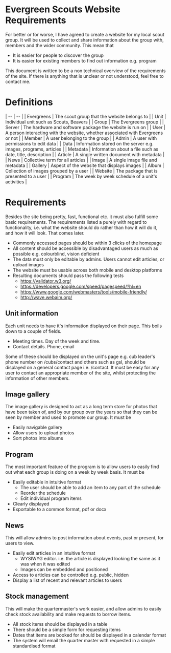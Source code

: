 # Evergreen Scouts Website Requirements

For better or for worse, I have agreed to create a website for my local scout group. It will be used to collect and share information about the group with, members and the wider community. This mean that 

* It is easier for people to discover the group
* It is easier for existing members to find out information e.g. program

This document is written to be a non technical overview of the requirements of the site. If there is anything that is unclear or not understood, feel free to contact me.

# Definitions

| -- | -- |
| Evergreens | The scout group that the website belongs to |
| Unit | Individual unit such as Scouts, Beavers |
| Group | The Evergreens group |
| Server | The hardware and software package the website is run on |
| User | A person interacting with the website, whether associated with Evergreens or not |
| Member | A user belonging to the group |
| Admin | A user with permissions to edit data |
| Data | Information stored on the server e.g. images, programs, articles |
| Metadata | Information about a file such as date, title, description |
| Article | A single written document with metadata |
| News | Collective term for all articles |
| Image | A single image file and metadata |
| Gallery | Aspect of the website that displays images |
| Album | Collection of images grouped by a user |
| Website | The package that is presented to a user |
| Program | The week by week schedule of a unit's activities |

# Requirements

Besides the site being pretty, fast, functional etc. it must also fulfill some basic requirements. The requirements listed a purely with regard to functionality, i.e. what the website should do rather than how it will do it, and how it will look. That comes later.

* Commonly accessed pages should be within 3 clicks of the homepage
* All content should be accessible by disadvantaged users as much as possible e.g. colourblind, vision deficient
* The data must only be editable by admins. Users cannot edit articles, or upload images
* The website must be usable across both mobile and desktop platforms
* Resulting documents should pass the following tests
    * https://validator.w3.org/
    * https://developers.google.com/speed/pagespeed/?hl=en
    * https://www.google.com/webmasters/tools/mobile-friendly/
    * http://wave.webaim.org/

## Unit information

Each unit needs to have it's information displayed on their page. This boils down to a couple of fields.

* Meeting times. Day of the week and time.
* Contact details. Phone, email

Some of these should be displayed on the unit's page e.g. cub leader's phone number on /cubs/contact and others such as gsl, should be displayed on a general contact page i.e. /contact. It must be easy for any user to contact an appropriate member of the site, whilst protecting the information of other members.

## Image gallery

The image gallery is designed to act as a long term store for photos that have been taken of, and by our group over the years so that they can be seen by member and used to promote our group. It must be

* Easily navigable gallery
* Allow users to upload photos
* Sort photos into albums

## Program 

The most important feature of the program is to allow users to easily find out what each group is doing on a week by week basis. It must be

* Easily editable in intuitive format
    * The user should be able to add an item to any part of the schedule
    * Reorder the schedule
    * Edit individual program items
* Clearly displayed
* Exportable to a common format, pdf or docx

## News

This will allow admins to post information about events, past or present, for users to view.

* Easily edit articles in an intuitive format
    * WYSIWYG editor. i.e. the article is displayed looking the same as it was when it was edited
    * Images can be embedded and positioned
* Access to articles can be controlled e.g. public, hidden
* Display a list of recent and relevant articles to users

## Stock management

This will make the quartermaster's work easier, and allow admins to easily check stock availability and make requests to borrow items.

* All stock items should be displayed in a table
* There should be a simple form for requesting items
* Dates that items are booked for should be displayed in a calendar format
* The system will email the quarter master with requested in a simple standardised format 